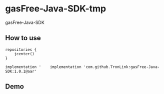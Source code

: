 # gasFree-Java-SDK-tmp

gasFree-Java-SDK

## How to use

```
repositories {
    jcenter()
}

implementation '    implementation 'com.github.TronLink:gasFree-Java-SDK:1.0.1@aar'
```

## Demo
